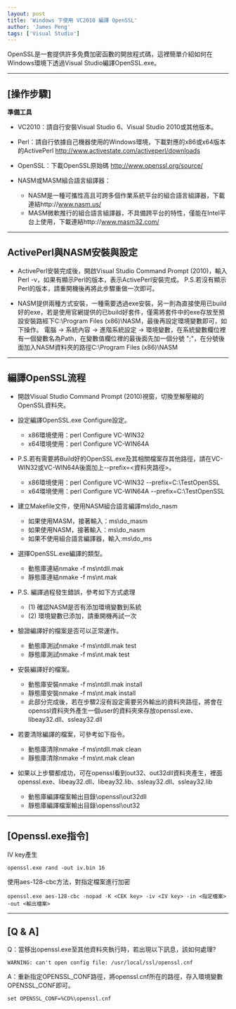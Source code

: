 ```yaml
---
layout: post
title: 'Windows 下使用 VC2010 編譯 OpenSSL'
author: 'James Peng'
tags: ['Visual Studio']
---
```



OpenSSL是一套提供許多免費加密函數的開放程式碼，這裡簡單介紹如何在Windows環境下透過Visual Studio編譯OpenSSL.exe。


----------

## [操作步驟] ##

**準備工具**

- VC2010：請自行安裝Visual Studio 6、Visual Studio 2010或其他版本。
- Perl：請自行依據自己機器使用的Windows環境，下載對應的x86或x64版本的ActivePerl http://www.activestate.com/activeperl/downloads
- OpenSSL：下載OpenSSL原始碼 http://www.openssl.org/source/
- NASM或MASM組合語言組譯器： 

	- NASM是一種可攜性高且可跨多個作業系統平台的組合語言組譯器，下載連結http://www.nasm.us/
	- MASM微軟推行的組合語言組譯器，不具備跨平台的特性，僅能在Intel平台上使用，下載連結http://www.masm32.com/


----------


## ActivePerl與NASM安裝與設定 ##

- ActivePerl安裝完成後，開啟Visual Studio Command Prompt (2010)，輸入Perl -v，如果有顯示Perl的版本，表示ActivePerl安裝完成。
P.S.若沒有顯示Perl的版本，請重開機後再將此步驟重做一次即可。

- NASM提供兩種方式安裝，一種需要透過exe安裝，另一則為直接使用已build好的exe，若是使用官網提供的已build好套件，僅需將套件中的exe存放至預設安裝路經下C:\Program Files (x86)\NASM，最後再設定環境變數即可，如下操作。 電腦 -> 系統內容 -> 進階系統設定 -> 環境變數，在系統變數欄位裡有一個變數名為Path，在變數值欄位裡的最後面先加一個分號 ";"，在分號後面加入NASM資料夾的路徑C:\Program Files (x86)\NASM


----------

## 編譯OpenSSL流程 ##

- 開啟Visual Studio Command Prompt (2010)視窗，切換至解壓縮的OpenSSL資料夾。

- 設定編譯OpenSSL.exe Configure設定。

	- x86環境使用：perl Configure VC-WIN32
	- x64環境使用：perl Configure VC-WIN64A

- P.S.若有需要將Build好的OpenSSL.exe及其相關檔案存其他路徑，請在VC-WIN32或VC-WIN64A後面加上--prefix=<資料夾路徑>。

	- x86環境使用：perl Configure VC-WIN32 --prefix=C:\TestOpenSSL
	- x64環境使用：perl Configure VC-WIN64A --prefix=C:\TestOpenSSL

- 建立Makefile文件，使用NASM組合語言編譯ms\do_nasm

	- 如果使用MASM，接著輸入：ms\do_masm
	- 如果使用NASM，接著輸入：ms\do_nasm
	- 如果不使用組合語言編譯器，輸入:ms\do_ms

- 選擇OpenSSL.exe編譯的類型。

	- 動態庫連結nmake -f ms\ntdll.mak
	- 靜態庫連結nmake -f ms\nt.mak

- P.S. 編譯過程發生錯誤，參考如下方式處理

	- (1) 確認NASM是否有添加環境變數到系統
	- (2) 環境變數已添加，請重開機再試一次


- 驗證編譯好的檔案是否可以正常運作。

	- 動態庫測試nmake -f ms\ntdll.mak test
	- 靜態庫測試nmake -f ms\nt.mak test

- 安裝編譯好的檔案。

	- 動態庫安裝nmake -f ms\ntdll.mak install
	- 靜態庫安裝nmake -f ms\nt.mak install
	- 此部分完成後，若在步驟2沒有設定需要另外輸出的資料夾路徑，將會在openssl資料夾外產生一個user的資料夾來存放openssl.exe、libeay32.dll、ssleay32.dll


- 若要清除編譯的檔案，可參考如下指令。

	- 動態庫清除nmake -f ms\ntdll.mak clean
	- 靜態庫清除nmake -f ms\nt.mak clean

- 如果以上步驟都成功，可在openssl看到out32、out32dll資料夾產生，裡面openssl.exe、libeay32.dll、libeay32.lib、ssleay32.dll、ssleay32.lib

	- 動態庫編譯檔案輸出目錄\openssl\out32dll
	- 靜態庫編譯檔案輸出目錄\openssl\out32


----------

## [Openssl.exe指令] ##

IV key產生

    openssl.exe rand -out iv.bin 16

使用aes-128-cbc方法，對指定檔案進行加密

    openssl.exe aes-128-cbc -nopad -K <CEK key> -iv <IV key> -in <指定檔案> -out <輸出檔案>



----------

## [Q & A] ##

Q：當移出openssl.exe至其他資料夾執行時，若出現以下訊息，該如何處理?

    WARNING: can't open config file: /usr/local/ssl/openssl.cnf


A：重新指定OPENSSL_CONF路徑，將openssl.cnf所在的路徑，存入環境變數OPENSSL_CONF即可。

    set OPENSSL_CONF=%CD%\openssl.cnf
